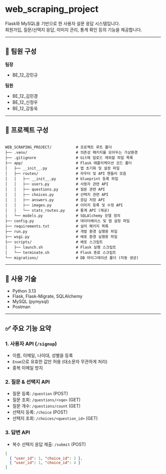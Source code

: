 # web_scraping_project

Flask와 MySQL을 기반으로 한 사용자 설문 응답 시스템입니다.  
회원가입, 질문/선택지 응답, 이미지 관리, 통계 확인 등의 기능을 제공합니다.

---

## 👥 팀원 구성

**팀장**  
- BE_12_강민규  

**팀원**  
- BE_12_김민경  
- BE_12_신정우  
- BE_12_강동욱

---

## 📁 프로젝트 구성
<pre><code>
WEB_SCRAPING_PROJECT/           # 프로젝트 루트 폴더
├── .venv/                      # 의존성 패키지를 모아두는 가상환경
├── .gitignore                  # Git에 업로드 제외할 파일 목록
├── app/                        # Flask 애플리케이션 코드 폴더
│   ├── __init__.py             # 앱 초기화 및 설정 파일
│   ├── routes/                 # 라우터 및 API 핸들러 모음
│   │   ├── __init__.py         # blueprint 등록 파일
│   │   ├── users.py            # 사용자 관련 API
│   │   ├── questions.py        # 질문 관련 API
│   │   ├── choices.py          # 선택지 관련 API
│   │   ├── answers.py          # 응답 저장 API
│   │   ├── images.py           # 이미지 등록 및 수정 API
│   │   └── stats_routes.py     # 통계 API (제공)
│   └── models.py               # SQLAlchemy 모델 정의
├── config.py                   # 데이터베이스 및 앱 설정 파일
├── requirements.txt            # 설치 패키지 목록
├── run.py                      # 개발 환경 실행용 파일
├── wsgi.py                     # 배포 환경 실행용 파일
├── scripts/                    # 배포 스크립트
│   ├── launch.sh               # Flask 실행 스크립트
│   └── terminate.sh            # Flask 종료 스크립트
└── migrations/                 # DB 마이그레이션 폴더 (자동 생성)
</code></pre>
---

## 🔧 사용 기술

- Python 3.13
- Flask, Flask-Migrate, SQLAlchemy
- MySQL (pymysql)
- Postman

---

## ✅ 주요 기능 요약

### 1. 사용자 API (`/signup`)
- 이름, 이메일, 나이대, 성별을 등록
- `Enum`으로 유효한 값만 허용 (대소문자 무관하게 처리)
- 중복 이메일 방지

### 2. 질문 & 선택지 API
- 질문 등록: `/question` (POST)
- 질문 조회: `/questions/<sqe>` (GET)
- 질문 개수: `/questions/count` (GET)
- 선택지 등록: `/choice` (POST)
- 선택지 조회: `/choices/<question_id>` (GET)

### 3. 답변 API
- 복수 선택지 응답 제출: `/submit` (POST)

```json
[
  { "user_id": 1, "choice_id": 2 },
  { "user_id": 1, "choice_id": 4 }
]